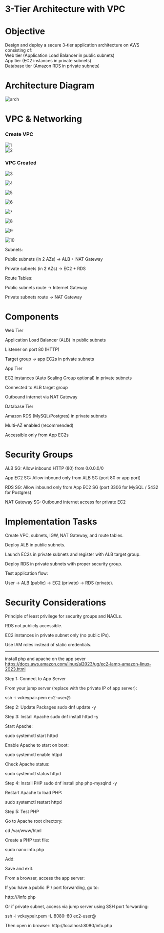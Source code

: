 # 3-Tier Architecture with VPC

# Objective

Design and deploy a secure 3-tier application architecture on AWS consisting of:  
Web tier (Application Load Balancer in public subnets)  
App tier (EC2 instances in private subnets)  
Database tier (Amazon RDS in private subnets)  

# Architecture Diagram

![arch](https://github.com/vibincholayil/3-Tier-Architecture-with-VPC/blob/master/images/arch.png?raw=true)  

# VPC & Networking

### Create VPC  
![1](https://github.com/vibincholayil/3-Tier-Architecture-with-VPC/blob/master/images/1.png?raw=true)  
![2](https://github.com/vibincholayil/3-Tier-Architecture-with-VPC/blob/master/images/2.png?raw=true)  
### VPC Created
![3](https://github.com/vibincholayil/3-Tier-Architecture-with-VPC/blob/master/images/3.png?raw=true)  

![4](https://github.com/vibincholayil/3-Tier-Architecture-with-VPC/blob/master/images/4.png?raw=true)


![5](https://github.com/vibincholayil/3-Tier-Architecture-with-VPC/blob/master/images/5.png?raw=true)


![6](https://github.com/vibincholayil/3-Tier-Architecture-with-VPC/blob/master/images/6.png?raw=true)


![7](https://github.com/vibincholayil/3-Tier-Architecture-with-VPC/blob/master/images/7.png?raw=true)


![8](https://github.com/vibincholayil/3-Tier-Architecture-with-VPC/blob/master/images/8.png?raw=true)


![9](https://github.com/vibincholayil/3-Tier-Architecture-with-VPC/blob/master/images/1.png?raw=true)


![10](https://github.com/vibincholayil/3-Tier-Architecture-with-VPC/blob/master/images/1.png?raw=true)


Subnets:

Public subnets (in 2 AZs) → ALB + NAT Gateway

Private subnets (in 2 AZs) → EC2 + RDS

Route Tables:

Public subnets route → Internet Gateway

Private subnets route → NAT Gateway

# Components
Web Tier

Application Load Balancer (ALB) in public subnets

Listener on port 80 (HTTP)

Target group → app EC2s in private subnets

App Tier

EC2 instances (Auto Scaling Group optional) in private subnets

Connected to ALB target group

Outbound internet via NAT Gateway

Database Tier

Amazon RDS (MySQL/Postgres) in private subnets

Multi-AZ enabled (recommended)

Accessible only from App EC2s

# Security Groups

ALB SG: Allow inbound HTTP (80) from 0.0.0.0/0

App EC2 SG: Allow inbound only from ALB SG (port 80 or app port)

RDS SG: Allow inbound only from App EC2 SG (port 3306 for MySQL / 5432 for Postgres)

NAT Gateway SG: Outbound internet access for private EC2

# Implementation Tasks

Create VPC, subnets, IGW, NAT Gateway, and route tables.

Deploy ALB in public subnets.

Launch EC2s in private subnets and register with ALB target group.

Deploy RDS in private subnets with proper security group.

Test application flow:

User → ALB (public) → EC2 (private) → RDS (private).

# Security Considerations

Principle of least privilege for security groups and NACLs.

RDS not publicly accessible.

EC2 instances in private subnet only (no public IPs).

Use IAM roles instead of static credentials.


-------------------------------
install php and apache on the app sever
https://docs.aws.amazon.com/linux/al2023/ug/ec2-lamp-amazon-linux-2023.html

Step 1: Connect to App Server

From your jump server (replace <APP-PRIVATE-IP> with the private IP of app server):

ssh -i vckeypair.pem ec2-user@<APP-PRIVATE-IP>

Step 2: Update Packages
sudo dnf update -y

Step 3: Install Apache
sudo dnf install httpd -y


Start Apache:

sudo systemctl start httpd


Enable Apache to start on boot:

sudo systemctl enable httpd


Check Apache status:

sudo systemctl status httpd

Step 4: Install PHP
sudo dnf install php php-mysqlnd -y


Restart Apache to load PHP:

sudo systemctl restart httpd

Step 5: Test PHP

Go to Apache root directory:

cd /var/www/html


Create a PHP test file:

sudo nano info.php


Add:

<?php
phpinfo();
?>


Save and exit.

From a browser, access the app server:

If you have a public IP / port forwarding, go to:

http://<APP-PUBLIC-IP>/info.php


Or if private subnet, access via jump server using SSH port forwarding:

ssh -i vckeypair.pem -L 8080:<APP-PRIVATE-IP>:80 ec2-user@<JUMP-PUBLIC-IP>


Then open in browser: http://localhost:8080/info.php




